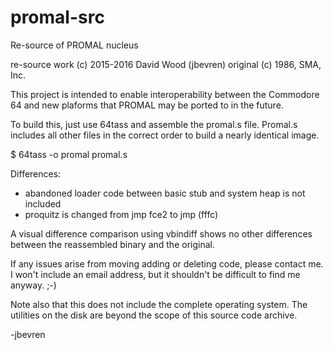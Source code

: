 # promal-src

Re-source of PROMAL nucleus

re-source work (c) 2015-2016 David Wood (jbevren)
original (c) 1986, SMA, Inc.

This project is intended to enable interoperability between the Commodore 64 and new plaforms that PROMAL may be ported to in the future.

To build this, just use 64tass and assemble the promal.s file.  Promal.s includes all other files in the correct order to build a nearly identical image.

$ 64tass -o promal promal.s

Differences:
 * abandoned loader code between basic stub and system heap is not included
 * proquitz is changed from jmp fce2 to jmp (fffc)

A visual difference comparison using vbindiff shows no other differences between the reassembled binary and the original.

If any issues arise from moving adding or deleting code, please contact me.  I won't include an email address, but it shouldn't be difficult to find me anyway. ;-)

Note also that this does not include the complete operating system.  The utilities on the disk are beyond the scope of this source code archive.

-jbevren
